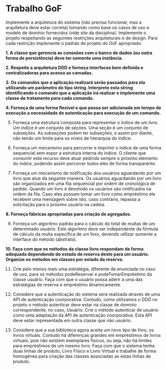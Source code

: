 # Trabalho GoF

Implemente a arquitetura do sistema (não precisa funcionar, mas a arquitetura deve estar correta) tomando como base os casos de uso e modelo de domínio fornecidos (vide site da disciplina). Implemente o projeto respeitando as seguintes restrições arquiteturais e de design. Para cada restrição implemente o padrão de projeto do GoF apropriado.

**1. A classe que gerencia as conexões com o banco de dados (ou outra forma de persistência) deve ter somente uma instância.**

**2. Respeite a arquitetura DDD e forneça interfaces bem definida e centralizadoras para acesso as camadas.**

**3. Os comandos que a aplicação realizará serão passados para ela utilizando um parâmetro do tipo string. Interprete esta string identificando o comando que a aplicação irá realizar e implemente uma classe de tratamento para cada comando.**

**4. Forneça de uma forma flexível e que possa ser adicionada em tempo de execução a necessidade de autenticação para execução de um comando.**

5. Forneça uma estrutura composta para representar o índice de um livro. Um índice é um conjunto de seções. Uma seção é um conjunto de subseções. As subseções podem ter subseções, e assim por diante, não tendo um limite para os níveis de hierarquia do índice.

6. Forneça um mecanismo para percorrer e imprimir o índice de uma forma sequencial sem expor a estrutura interna do índice. O cliente que consumir este recurso deve atuar pedindo sempre o próximo elemento do índice, podendo assim percorrer todos eles de forma transparente.

7. Forneça um mecanismo de notificação dos usuários aguardando por um livro que atue da seguinte maneira. Os usuários aguardando por um livro são organizados em uma fila sequencial por ordem de cronológica de pedido. Quando um livro é devolvido os usuários são notificados na ordem da fila. Caso eles possam tomar um livro como empréstimo ele recebem uma mensagem sobre isto, caso contrário, repassa a solicitação para o próximo usuário na cadeia.

**8. Forneça fábricas apropriadas para criação de agregados.**

9. Forneça um algoritmo padrão para o cálculo do total de multas de um determinado usuário. Este algoritmo deve ser independente da fórmula de cálculo da multa específica de um livro, devendo utilizar somente a interface do método (abstrato).

**10. Faça com que os métodos da classe livro respondam de forma adequada dependendo do estado de reserva deste para um usuário. Organize os métodos em classes por estado da reserva.**

11. Crie pelo menos mais uma estratégia, diferente da enunciada no caso de uso, para os métodos podeReservar e podeTomarEmpréstimo da classe usuário. Faça com que o usuário possa aderir a uma das estratégias de reserva e empréstimo dinamicamente.

12. Considere que a autenticação do sistema será realizada através de uma API de autenticação coorporativa. Contudo, como utilizamos o DDD no projeto o método autenticar deve estar na classe de domínio correspondente, no caso, Usuário. Crie o método autenticar de usuário como uma adaptação da API de autenticação coorporativa. Esta API deve estar representada em outra classe que não usuário.

13. Considere que a sua biblioteca agora aceita um novo tipo de livro, os livros virtuais. Contudo há diferenças grandes em empréstimos de livros virtuais, pois não existem exemplares físicos, ou seja, não há limites para empréstimos de um mesmo livro. Faça com que o sistema tenha duas linhas de produto, Livro Físico e Livro Virtual e trabalhe de forma homogênea para criação das classes associadas as estas linhas de produto.
